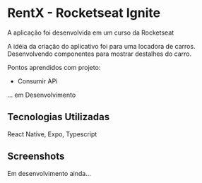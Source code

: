 # RentX - Rocketseat Ignite

A aplicação foi desenvolvida em um curso da Rocketseat

A idéia da criação do aplicativo foi para uma locadora de carros. Desenvolvendo componentes para mostrar destalhes do carro.

Pontos aprendidos com projeto:

- Consumir APi

... em Desenvolvimento
## Tecnologias Utilizadas

React Native, Expo, Typescript
## Screenshots

<div style="flex-direction: row;">
Em desenvolvimento ainda...
</div>
